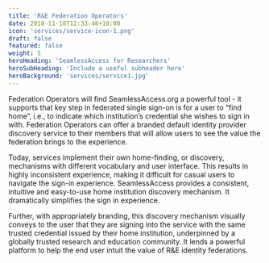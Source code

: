 ```yaml
---
title: 'R&E Federation Operators'
date: 2018-11-18T12:33:46+10:00
icon: 'services/service-icon-1.png'
draft: false
featured: false
weight: 5
heroHeading: 'SeamlessAccess for Researchers'
heroSubHeading: 'Include a useful subheader here'
heroBackground: 'services/service1.jpg'
---
```


Federation Operators will find SeamlessAccess.org a powerful tool - it supports that key step in federated single sign-on is for a user to “find home”, i.e., to indicate which institution’s credential she wishes to sign in with. Federation Operators can offer a branded default identity provider discovery service to their members that will allow users to see the value the federation brings to the experience.

Today, services implement their own home-finding, or discovery, mechanisms with different vocabulary and user interface. This results in highly inconsistent experience, making it difficult for casual users to navigate the sign-in experience. SeamlessAccess provides a consistent, intuitive and easy-to-use home institution discovery mechanism. It dramatically simplifies the sign in experience.
 
Further, with appropriately branding, this discovery mechanism visually conveys to the user that they are signing into the service with the same trusted credential issued by their home institution, underpinned by a globally trusted research and education community. It lends a powerful platform to help the end user intuit the value of R&E identity federations.
